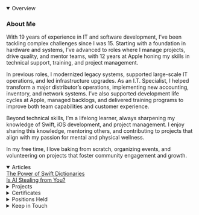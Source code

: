 <!-- MARK: Summary -->
<details open>
  <summary>Overview</summary>

  ### About Me

  With 19 years of experience in IT and software development, I’ve been tackling complex challenges since I was 15. Starting with a foundation in hardware and systems, I’ve advanced to roles where I manage projects, drive quality, and mentor teams, with 12 years at Apple honing my skills in technical support, training, and project management.
  
  In previous roles, I modernized legacy systems, supported large-scale IT operations, and led infrastructure upgrades. As an I.T. Specialist, I helped transform a major distributor’s operations, implementing new accounting, inventory, and network systems. I’ve also supported development life cycles at Apple, managed backlogs, and delivered training programs to improve both team capabilities and customer experience.
  
  Beyond technical skills, I’m a lifelong learner, always sharpening my knowledge of Swift, iOS development, and project management. I enjoy sharing this knowledge, mentoring others, and contributing to projects that align with my passion for mental and physical wellness.
  
  In my free time, I love baking from scratch, organizing events, and volunteering on projects that foster community engagement and growth.

</details>

<!-- MARK: Articles -->
<details open>
  <summary>Articles</summary>
  <a href = https://medium.com/p/4041a15ce99b>The Power of Swift Dictionaries</a>
  <br>
  <a href = https://medium.com/@jessi_leeann/is-ai-stealing-from-you-14239d8a1228>Is AI Stealing from You?</a>

</details>

<!-- MARK: Projects -->
<details>
  <summary>Projects</summary>

  ### [Personal](https://github.com/jessi-z3)
  |Project Name | Description |
  |-------------|-------------|
  | [Reese-ources](https://github.com/jessi-z3/Reese-ources) | An iOS (Swift) and Android (React Native) application made for Reese with resources against bullying, including sharable documents, saved writing prompts, a quiz, and contact information with links for help |
  | [Best Budget](https://github.com/jessi-z3/Best-Budget) | An iOS (SwiftUI) app about your current finances, such as incomes and bills (CoreData), and calculates your available funds based on how many bills you have to pay in the current pay period |
  | [WordScramble](https://github.com/jessi-z3/WordScramble) | An iOS (Swift) game (UIKit) that gives a word from a list and allows user input of words that can be made from the given word, if they're real words that haven't been used and only use the characters once |
  | [WebBrowser](https://github.com/jessi-z3/WebBrowser) | iOS (Swift) browser (WebKit) with a table of links to choose from that opens the web page with a progress view |
  | [FlagGame](https://github.com/jessi-z3/FlagGame) | iOS (Swift) game (Storyboards) that asks the user to identify the flag for ten countries and displays the score |
  | [ScrumDinger](https://github.com/jessi-z3/Scrumdinger) | iOS (SwiftUI) app that records (AVFoundation) meetings and transcribes (Speech) them and their attendees |
  | [Little Lemon](https://github.com/jessi-z3/littlelemon) | iOS (SwiftUI) restaurant app that has a searchable menu (CoreData) and a user profile (UserDefaults) |
  | [WeatherApp](https://github.com/jessi-z3/WeatherApp) | iOS (Swift) app that allows you to enter the city and receive the weather information (API) for that location |
  | [YellowBird.dev](https://github.com/jessi-z3/YellowBird.dev) | Website (React Native) with an image carousel and contact form |
</details>

<!-- MARK: Education -->
<details>
  <summary>Certificates</summary>
  
  ### 1. iOS and Mobile Development
  - [**Meta iOS Developer Specialization**](https://www.coursera.org/account/accomplishments/specialization/certificate/63V3UHHSUTS5) (Issued May 2023)
  - [**iOS Capstone**](https://www.coursera.org/account/accomplishments/certificate/VRTNP46Z4RVE) (Issued May 2023)
  - [**Advanced Programming in Swift**](https://www.coursera.org/account/accomplishments/certificate/YGQTEAELFELY) (Issued Feb 2023)
  - [**Working with Data in iOS**](https://www.coursera.org/account/accomplishments/certificate/MEA93NZX7AHN) (Issued Feb 2023)
  - [**Create the User Interface with SwiftUI**](https://www.coursera.org/account/accomplishments/certificate/MHWD7BMJ5RZW) (Issued Jan 2023)
  - [**React Native**](https://www.coursera.org/account/accomplishments/certificate/9CN6P76L8SJ6) (Issued Apr 2023)
  - [**Mobile Development and JavaScript**](https://www.coursera.org/account/accomplishments/certificate/5Z8TBFD4J4NP) (Issued Mar 2023)

  ### 2. Programming and Software Development
  - [**Coding Interview Preparation**](https://www.coursera.org/account/accomplishments/certificate/Y5DAJXUV5XY2) (Issued May 2023)
  - [**React Basics**](https://www.coursera.org/account/accomplishments/certificate/7D2B2ZLQX387) (Issued Mar 2023)
  - [**Swift 5 Essential Training**](https://www.linkedin.com/learning/certificates/28f2c8a189e7284adfeaf7acd84441e01c5465e01b3a633dc3342971ecef2c39) (Issued Oct 2022)
  - [**Swift 5: Protocol-Oriented Programming**](https://www.linkedin.com/learning/certificates/02d00cf5468e3e39a43403e8863bd45c5f485b056b80ae40e38ce6f733004265?lipi=urn%3Ali%3Apage%3Ad_flagship3_profile_view_base_certifications_details%3BnMN0VYVVR1i69oM1EBry7A%3D%3D) (Issued Oct 2022)
  - [**Swift: Delegations and Data Sources**](https://www.linkedin.com/learning/certificates/327557f18941c84df64eeb49819b72842adf8d7abf0a4aacab6a2918b1b5a3d5?lipi=urn%3Ali%3Apage%3Ad_flagship3_profile_view_base_certifications_details%3BnMN0VYVVR1i69oM1EBry7A%3D%3D) (Issued Oct 2022)
  - [**Learning C#**](https://www.linkedin.com/learning/certificates/62c7f08444d722a19f3e50462ab81c69f40a3de210f784a68c87bb34b3937299?lipi=urn%3Ali%3Apage%3Ad_flagship3_profile_view_base_certifications_details%3BnMN0VYVVR1i69oM1EBry7A%3D%3D) (Issued Sep 2022)
  - [**Learning Java**](https://www.linkedin.com/learning/certificates/cd7a2f5a4ad456fa2c27c480bfbd64df6c637adfdec8da4a029c485531295354?lipi=urn%3Ali%3Apage%3Ad_flagship3_profile_view_base_certifications_details%3BnMN0VYVVR1i69oM1EBry7A%3D%3D) (Issued Sep 2022)
  - [**Learning Python**](https://www.linkedin.com/learning/certificates/04ee8b9fcbd9d612dd1375767bfc220499503b81dfb8ccfb5c1357c31ca9003c?lipi=urn%3Ali%3Apage%3Ad_flagship3_profile_view_base_certifications_details%3BnMN0VYVVR1i69oM1EBry7A%3D%3D) (Issued Sep 2022)
  - [**Learning REST APIs**](https://www.linkedin.com/learning/certificates/dae79dd885487ab6e61a5932c176ee17018eee7e5de28401d27e116358a34665?lipi=urn%3Ali%3Apage%3Ad_flagship3_profile_view_base_certifications_details%3BnMN0VYVVR1i69oM1EBry7A%3D%3D) (Issued Sep 2022)
  - [**Learning SQL Programming**](https://www.linkedin.com/learning/certificates/d3e387175844e68039942faebd4c9e1d0c7361914e0141ae434c9c22372f92af?lipi=urn%3Ali%3Apage%3Ad_flagship3_profile_view_base_certifications_details%3BnMN0VYVVR1i69oM1EBry7A%3D%3D) (Issued Sep 2022)
  - [**Programming Foundations: Web Security**](https://www.linkedin.com/learning/certificates/c6259f6da9c4dc5abca0dbc66a3261ddfc95b6a18d89361b56b4147c3c02349a?lipi=urn%3Ali%3Apage%3Ad_flagship3_profile_view_base_certifications_details%3BnMN0VYVVR1i69oM1EBry7A%3D%3D) (Issued Sep 2022)
  - [**Programming Foundations: Databases**](https://www.linkedin.com/learning/certificates/a7c75a090f32c99bd21b82fb09dd49c95c98915cd5a4052ab5b97819906ebaee?lipi=urn%3Ali%3Apage%3Ad_flagship3_profile_view_base_certifications_details%3BnMN0VYVVR1i69oM1EBry7A%3D%3D) (Issued Aug 2022)
  - [**Programming Foundations: Fundamentals**](https://www.linkedin.com/learning/certificates/8f83e8076f0c188ac5eddbcb346c60fb4101c4f73634e906da101a3e3a244085?lipi=urn%3Ali%3Apage%3Ad_flagship3_profile_view_base_certifications_details%3BnMN0VYVVR1i69oM1EBry7A%3D%3D) (Issued Aug 2022)

  ### 3. Project Management and Agile Practices
  - [**Foundations of Project Management**](https://www.coursera.org/account/accomplishments/certificate/5MQ9CZXJV7X2) (Issued Jan 2023)
  - [**Agile Foundations**](https://www.linkedin.com/learning/certificates/978e676c76b43a93c544e5f99c2d65a06d1e8eafc78ba03b59caeae5e10f8f0b?lipi=urn%3Ali%3Apage%3Ad_flagship3_profile_view_base_certifications_details%3BnMN0VYVVR1i69oM1EBry7A%3D%3D) (Issued Aug 2022)
  - [**DevOps Foundations**](https://www.linkedin.com/learning/certificates/20551ff7b34cef08a8cc196fb5219bb650e575c84b8528af44f64a9307269fd1?lipi=urn%3Ali%3Apage%3Ad_flagship3_profile_view_base_certifications_details%3BnMN0VYVVR1i69oM1EBry7A%3D%3D) (Issued Sep 2022)

  ### 4. UX/UI and Web Development
  - [**Principles of UX/UI Design**](https://www.coursera.org/account/accomplishments/certificate/WXKSS6YGN79D) (Issued Jan 2023)
  - [**CSS Essential Training**](https://www.linkedin.com/learning/certificates/caa458afeb52aecb0aa719d80112669e5a45e2e20cde3e7470b4c6dddcc5fc5b?lipi=urn%3Ali%3Apage%3Ad_flagship3_profile_view_base_certifications_details%3BnMN0VYVVR1i69oM1EBry7A%3D%3D) (Issued Aug 2022)
  - [**HTML Essential Training**](https://www.linkedin.com/learning/certificates/ab7f40fce015044ee228e34505f9528c561ea2de90e3a536a22b77cfbb663148?lipi=urn%3Ali%3Apage%3Ad_flagship3_profile_view_base_certifications_details%3BnMN0VYVVR1i69oM1EBry7A%3D%3D) (Issued Aug 2022)
  - [**JavaScript Essential Training**](https://www.linkedin.com/learning/certificates/8f21894eb9890954180a472b4436068b1006a227256ea875167d3b40b10cc395?lipi=urn%3Ali%3Apage%3Ad_flagship3_profile_view_base_certifications_details%3BnMN0VYVVR1i69oM1EBry7A%3D%3D) (Issued Aug 2022)
  - [**Succeeding in Web Development: Full Stack and Front End**](https://www.linkedin.com/learning/certificates/12701cf9406c0e1cec1b92e26206f8011ed5fea8c7f5dfffc285c96f51ce51c6?lipi=urn%3Ali%3Apage%3Ad_flagship3_profile_view_base_certifications_details%3BnMN0VYVVR1i69oM1EBry7A%3D%3D) (Issued Aug 2022)

  ### 5. Leadership, Creativity, and Communication
  - [**Communicating as a Leader Nano Tips with Jessica Chen**](https://www.linkedin.com/learning/certificates/3beb228220181538a5742ac4e37da7453a69017a00652469670dabea4dfc7ec4?lipi=urn%3Ali%3Apage%3Ad_flagship3_profile_view_base_certifications_details%3BnMN0VYVVR1i69oM1EBry7A%3D%3D) (Issued Sep 2022)
  - [**Brainstorming Tools**](https://www.linkedin.com/learning/certificates/090a5958f5bac798c276f0bd0475e688973c06b015088dd0ebb5b31e39055e2a?lipi=urn%3Ali%3Apage%3Ad_flagship3_profile_view_base_certifications_details%3BnMN0VYVVR1i69oM1EBry7A%3D%3D) (Issued Sep 2022)
  - [**Four Simple Strategies to Boost Creativity and Productivity**](https://www.linkedin.com/learning/certificates/7fbc25f9b9b82603df87f4765551b5f9386b259bb1e7fac603fac7570be5fbc9?lipi=urn%3Ali%3Apage%3Ad_flagship3_profile_view_base_certifications_details%3BnMN0VYVVR1i69oM1EBry7A%3D%3D) (Issued Sep 2022)
  - [**How to Lead and Inspire Change**](https://www.linkedin.com/learning/certificates/f8872c5e28116045b530cadb1408943d08bfc0f1b0c52a8fb3ed76534c0e1aa4?lipi=urn%3Ali%3Apage%3Ad_flagship3_profile_view_base_certifications_details%3BnMN0VYVVR1i69oM1EBry7A%3D%3D) (Issued Aug 2022)

  ### 6. Process Improvement and Operational Excellence
  - [**Become a Six Sigma Yellow Belt**](https://www.linkedin.com/learning/certificates/e6ab50c4ddf1889c43dc4fc24ad05d702b11f97b023bcaf7e507de82432bbd8e?trk=backfilled_certificate&lipi=urn%3Ali%3Apage%3Ad_flagship3_profile_view_base_certifications_details%3BnMN0VYVVR1i69oM1EBry7A%3D%3D) (Issued Aug 2022)
  - [**Lean Six Sigma: Analyze, Improve, and Control Tools**](https://www.linkedin.com/learning/certificates/49e0f40e06bb9e51d48e2d7e6e3972de4d00725bd01e318065177d0b65d50332?lipi=urn%3Ali%3Apage%3Ad_flagship3_profile_view_base_certifications_details%3BnMN0VYVVR1i69oM1EBry7A%3D%3D) (Issued Aug 2022)
  - [**Lean Six Sigma: Define and Measure Tools**](https://www.linkedin.com/learning/certificates/672eeb437fc3aa23bcc526ca6381ca306aebe8af36d7ac9b449cd75a10c9e572?lipi=urn%3Ali%3Apage%3Ad_flagship3_profile_view_base_certifications_details%3BnMN0VYVVR1i69oM1EBry7A%3D%3D) (Issued Aug 2022)
  - [**Six Sigma Foundations**](https://www.linkedin.com/learning/certificates/8bb665359af718dd5420508118d4ca19f3a25f49ffb522f814e72dedfc2489e5?lipi=urn%3Ali%3Apage%3Ad_flagship3_profile_view_base_certifications_details%3BnMN0VYVVR1i69oM1EBry7A%3D%3D) (Issued Aug 2022)
  - [**Six Sigma: Green Belt**](https://www.linkedin.com/learning/certificates/07f9d789d81d7504bed93da09b6f8b00249f72e16d29b8fe8b0438d896252556?lipi=urn%3Ali%3Apage%3Ad_flagship3_profile_view_base_certifications_details%3BnMN0VYVVR1i69oM1EBry7A%3D%3D) (Issued Aug 2022)
  - [**Operational Excellence Foundations**](https://www.linkedin.com/learning/certificates/f4c6174f7e6bb195ab5e7e69696f841686ab4d705c08f1cfd7e88dc8948aead6?lipi=urn%3Ali%3Apage%3Ad_flagship3_profile_view_base_certifications_details%3BnMN0VYVVR1i69oM1EBry7A%3D%3D) (Issued Aug 2022)
  - [**Process Improvement Foundations**](https://www.linkedin.com/learning/certificates/81b0b65cba8beb7c383d2c93bc8d6f3e698d4ddb186b29179ca8586fe60b0830?lipi=urn%3Ali%3Apage%3Ad_flagship3_profile_view_base_certifications_details%3BnMN0VYVVR1i69oM1EBry7A%3D%3D) (Issued Aug 2022)
  - [**Root Cause Analysis: Getting to the Root of Business Problems**](https://www.linkedin.com/learning/certificates/628c1853894bcb5c9f0ed02cf16bd1abb7d627bf186bc9c4c987cf354782faec?lipi=urn%3Ali%3Apage%3Ad_flagship3_profile_view_base_certifications_details%3BnMN0VYVVR1i69oM1EBry7A%3D%3D) (Issued Aug 2022)

  ### 7. Statistics and Data Analysis
  - [**Statistics Foundations 1: The Basics**](https://www.linkedin.com/learning/certificates/d022ec96f976303cce86ec07787abb3ae06ffe88a178e6b2cd3a040ab41daeb3?lipi=urn%3Ali%3Apage%3Ad_flagship3_profile_view_base_certifications_details%3BnMN0VYVVR1i69oM1EBry7A%3D%3D) (Issued Aug 2022)
  - [**Learning Minitab**](https://www.linkedin.com/learning/certificates/737a56c83ed0fb1624ffa1bea3ccf94a7ca9b7c7e94920a730e414601ad36329?lipi=urn%3Ali%3Apage%3Ad_flagship3_profile_view_base_certifications_details%3BnMN0VYVVR1i69oM1EBry7A%3D%3D) (Issued Aug 2022)

</details>


<!-- MARK: Positions Held -->
<details>
<summary>Positions Held</summary>
<!-- MARK: Positions Held -->
<details>
  <summary>Current Positions</summary>
  <h3>Current Positions</h3>
  <details>
  <summary><b>Senior Advisor</b> (Promoted in July 2016)</summary>
    <ul>
    <li>
      Provide advanced troubleshooting and resolve escalated, complex cases.
    </li>
    <li>
      Act as a liaison with engineering teams to communicate issues and collaborate on solutions.
    </li>
    <li>
      Deliver thorough, personalized support to enhance customer satisfaction and trust.
    </li>
    </ul>
  </details>
  <details>
    <summary><b>Mentor</b> (Promoted October 2015)</summary>
    <ul>
      <li>
        Guide team members through complex cases, sharing troubleshooting techniques and best practices.
      </li>
      <li>
        Provide constructive feedback on technical and customer interactions to help advisors grow.
      </li>
      <li>
        Offer support in skill development, from technical knowledge to communication strategies.
      </li>
      <li>
        Foster a collaborative learning environment, encouraging team members to share insights and ask questions.
      </li>
    </ul>
  </details>
  <details>
    <summary><b>Class Lead</b> (Selected July 2018)</summary>
      <ul>
        <li>
          Facilitate mentoring classes by presenting material clearly and engaging participants in discussions.
        </li>
        <li>
          Act as a liaison to mentoring coordinators, ensuring alignment on goals and feedback.
        </li>
        <li>
          Encourage active participation, fostering an inclusive environment where questions and collaboration are welcomed.
        </li>
        <li>
          Track and assess learning progress, providing feedback and additional support as needed.
        </li>
      </ul>
  </details>
  <details>
    <summary>
      <b>Media Developer</b> (Selected July 2023)
    </summary>
    <ul>
      <li>
        Create lesson plans with clearly defined learning objectives and engaging, objective-driven activities.
      </li>
      <li>
        Apply the ADDIE framework and Adult Learning Theory to design effective, learner-centered content.
      </li>
      <li>
        Adhere to the Apple Style Guide, ensuring all materials are consistent with Apple’s standards.
      </li>
      <li>
        Actively participate in content review discussions, providing feedback and collaborating on improvements.
        </li>
        <li>
        Apply accessibility best practices in multimedia projects to create engaging, inclusive experiences for diverse audiences.
        </li>
      </ul>
  </details>
  <details>
    <summary>
      <b>Quality Analyst</b> (Promoted July 2024)
    </summary>
    <ul>
      <li>
        Provide detailed, constructive feedback to peers in a collaborative setting to enhance content quality.
      </li>
      <li>
        Review and validate developed content to meet Apple’s standards before distribution.
      </li>
      <li>
        Approve finalized content for release, ensuring accuracy and alignment with learning objectives.
      </li>
      <li>
        Coordinate with the development team to address any issues or enhancements needed prior to publication.
      </li>
    </ul>
  </details>
  <details>
    <summary>
      <b>Women@Apple AHA DNA Webmaster</b> (Since September 2023)
    </summary>
    <ul>
      <li>
        Build and design reusable components and front-end libraries to enhance functionality and scalability.
      </li>
      <li>
        Lead the redesign of key pages, including the homepage and leadership page, using HTML and CSS for a polished, user-friendly experience.
      </li>
      <li>
        Manage update requests through Wrike, applying an iterative design approach to ensure continuous improvement and responsiveness to user needs.
      </li>
    </ul>
  </details>
  <details>
    <summary>
      <b>Cool Calendar Converter App Developer</b> (Since June 2024)
    </summary>
    <ul>
      <li>
        Develop an innovative SwiftUI macOS app to bridge online and work calendars, allowing users to select and sync events seamlessly, using an internal SPI for secure authentication.
      </li>
      <li>
        Design views for streamlined event selection and availability updates, enhancing workflow efficiency for assignment tracking.
      </li>
      <li>
        Lead project setup, including selecting a project manager and developer to collaborate with, establishing GitHub repositories, and organizing component and workgroup setup in Radar.
      </li>
      <li>
        Secure team developer accounts under company credentials, managing access as the admin to support collaboration and future app development.
      </li>
    </ul>
  </details>
</details>
<br>
<details>
  <summary>Rotations and Career Experiences</summary>
  <h3>Rotations and Career Experiences</h3>
  <details>
    <summary>
      <b>Team Manager Apprentice Graduate</b> (January 2014 - August 2019)
    </summary>
    <ul>
      <li>
  	    Step into the Technical Support Team Manager role temporarily, providing guidance and support to team members.
  	  </li>
      <li>
        Conduct performance coaching sessions, focusing on skill development and improving customer interactions.
  	  </li>
      <li>
        Assist with resource allocation and prioritize team workload to ensure efficient support coverage.
  	  </li>
      <li>
        Address technical and performance-related needs, referring HR and behavioral matters to designated managers.
      </li>
    </ul>
  </details>
  <details>
    <summary>
      <b>Project Manager / Business Analyst</b> (November 2022 - May 2023)
    </summary>
    <ul>
      <li>
        Lead sprint planning, user story creation, and backlog management to drive effective development cycles within the SDLC.
      </li>
      <li>
        Gather requirements and manage stakeholder expectations, ensuring alignment on project goals and deliverables.
      </li>
      <li>
        Plan and conduct all QA and UAT testing phases, verifying requirements and quality before release.
      </li>
      <li>
        Use Jira, Radar, and other project management tools for task tracking, test management, and performance reporting.
      </li>
      <li>
        Balance multiple projects and integrations, navigating priorities within the triple constraint of time, scope, and cost while motivating the team to success.
      </li>
    </ul>
  </details>
  <details>
    <summary>
      <b>Tools and Automation Quality Engineer</b> (January 2024 - June 2024)
    </summary>
    <ul>
      <li>
        Contribute to the Build & Runtime Tools and Performance Tools teams, working on Xcode, Simulator, Devices, and Instruments applications to improve tool functionality and stability.
      </li>
      <li>
        Qualify Xcode’s Simulators and Devices components as a backup Directly Responsible Individual (DRI), ensuring reliable testing and validation.
      </li>
      <li>
        Write and maintain comprehensive test plans, keeping them up-to-date with evolving requirements and new features.
      </li>
      <li>
        Develop automated test suites using Swift and XCTest, creating reliable and efficient test cases for critical functionality.
      </li>
      <li>
        Work closely with development teams to identify, document, and resolve bugs, enhancing product quality through cross-functional collaboration.
      </li>
      <li>
        Proactively identify and implement opportunities for test automation, increasing coverage and improving efficiency in testing high-priority features.
      </li>
      <li>
        Integrate automated tests into Jenkins CI/CD pipeline, supporting continuous delivery by reducing manual testing needs and accelerating release cycles.
      </li>
      <li>
        Triage and resolve daily test failures on the latest Xcode Simulator builds, maintaining a smooth testing process and quick issue resolution.
      </li>
      <li>
        Create Swift apps to enable feature testing, including cloud syncing functionalities (SwiftData), supporting robust feature verification and consistency across devices.
      </li>
      <li>
        Implement Tap to Radar for the Instruments app for Apple Internal Developers.
      </li>
    </ul>
  </details>
</details>
  <br>
<details>
    <summary>Past Positions</summary>

  ### Past Positions
  - **App & Web Developer** Self Employed (2023 - 2024)

  - **Manager** Piggott Community Garden (2023 - 2024)

  - **President** Piggott Homemakers (2023 - 2024)

  - **Cubmaster** Piggott Cub Scouts (2016 - 2023)

  - **Party Planner** Self Employed (2016 - 2023)
  
  - **Cheer Coach** Texas Youth Football Association (2012 - 2013)
  
  - **Military Intelligence, Human Intelligence Collector** U.S. Army (2011-2012)

  - **IT Specialist** Aerial Bouquets (2011 - 2012)

  - **Procurement Specialist** Aerial Bouquets (2010 - 2011)

</details>
</details>

<!-- MARK: Contact Me -->
<details>
  <summary>Keep in Touch</summary>
  
- [Email](mailto:jessi_leeann@iCloud.com)
- [LinkedIn](https://www.linkedin.com/in/jessi-zimmerman-21039610a/)
</details>


